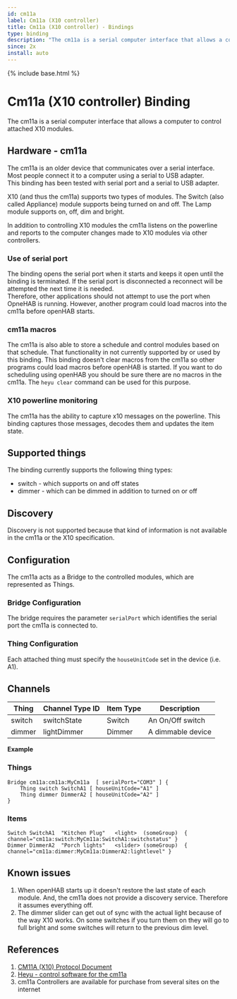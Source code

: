 ```yaml
---
id: cm11a
label: Cm11a (X10 controller)
title: Cm11a (X10 controller) - Bindings
type: binding
description: "The cm11a is a serial computer interface that allows a computer to control attached X10 modules."
since: 2x
install: auto
---
```


<!-- Attention authors: Do not edit directly. Please add your changes to the appropriate source repository -->

{% include base.html %}

# Cm11a (X10 controller) Binding

The cm11a is a serial computer interface that allows a computer to control attached X10 modules.

## Hardware - cm11a

The cm11a is an older device that communicates over a serial interface.
Most people connect it to a computer using a serial to USB adapter.  
This binding has been tested with serial port and a serial to USB adapter.

X10 (and thus the cm11a) supports two types of modules.
The Switch (also called Appliance) module supports being turned on and off.
The Lamp module supports on, off, dim and bright.

In addition to controlling X10 modules the cm11a listens on the powerline and reports to the computer changes made to X10 modules via other controllers.

### Use of serial port

The binding opens the serial port when it starts and keeps it open until the binding is terminated.
If the serial port is disconnected a reconnect will be attempted the next time it is needed.  
Therefore, other applications should not attempt to use the port when OpneHAB is running.
However, another program could load macros into the cm11a before openHAB starts.

### cm11a macros

The cm11a is also able to store a schedule and control modules based on that schedule.
That functionality in not currently supported by or used by this binding.
This binding doesn't clear macros from the cm11a so other programs could load macros before openHAB is started.
If you want to do scheduling using openHAB you should be sure there are no macros in the cm11a.
The `heyu clear` command can be used for this purpose.

### X10 powerline monitoring

The cm11a has the ability to capture x10 messages on the powerline.
This binding captures those messages, decodes them and updates the item state.

## Supported things

The binding currently supports the following thing types:

*   switch - which supports on and off states
*   dimmer - which can be dimmed in addition to turned on or off

## Discovery

Discovery is not supported because that kind of information is not available in the cm11a or the X10 specification.

## Configuration

The cm11a acts as a Bridge to the controlled modules, which are represented as Things.

### Bridge Configuration

The bridge requires the parameter `serialPort` which identifies the serial port the cm11a is connected to.

### Thing Configuration

Each attached thing must specify the `houseUnitCode` set in the device (i.e. A1).

## Channels

| Thing  | Channel Type ID | Item Type | Description        |
|--------|-----------------|-----------|--------------------|
| switch | switchState     | Switch    | An On/Off switch   |
| dimmer | lightDimmer     | Dimmer    | A dimmable  device |

**Example**

### Things

    Bridge cm11a:cm11a:MyCm11a  [ serialPort="COM3" ] {
        Thing switch SwitchA1 [ houseUnitCode="A1" ]
        Thing dimmer DimmerA2 [ houseUnitCode="A2" ]
    }

### Items

    Switch SwitchA1  "Kitchen Plug"   <light>  (someGroup)  { channel="cm11a:switch:MyCm11a:SwitchA1:switchstatus" }
    Dimmer DimmerA2  "Porch lights"   <slider> (someGroup)  { channel="cm11a:dimmer:MyCm11a:DimmerA2:lightlevel" }


## Known issues

1.  When openHAB starts up it doesn't restore the last state of each module.
And, the cm11a does not provide a discovery service. Therefore it assumes everything off.
2.  The dimmer slider can get out of sync with the actual light because of the way X10 works.
On some switches if you turn them on they will go to full bright and some switches will return to the previous dim level.

## References

1.  [CM11A (X10) Protocol Document](http://wanderingsamurai.net/electronics/cm11a-x10-protocol-document)
2.  [Heyu - control software for the cm11a](http://www.heyu.org/)
3.  cm11a Controllers are available for purchase from several sites on the internet
